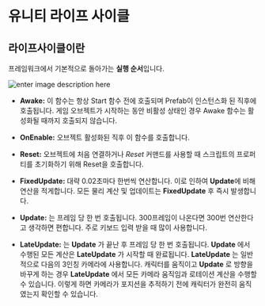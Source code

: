 ﻿# 유니티 라이프 사이클

## 라이프사이클이란

프레임워크에서 기본적으로 돌아가는 **실행 순서**입니다.

![enter image description here](https://img1.daumcdn.net/thumb/R1280x0/?scode=mtistory2&fname=https://t1.daumcdn.net/cfile/tistory/2120053857A2C7E524)

-   **Awake:**  이 함수는 항상 Start 함수 전에 호출되며 Prefab이 인스턴스화 된 직후에 호출됩니다. 
게임 오브젝트가 시작하는 동안 비활성 상태인 경우 Awake 함수는 활성화될 때까지 호출되지 않습니다.

-   **OnEnable:** 오브젝트 활성화된 직후 이 함수를 호출합니다.

-   **Reset:**  오브젝트에 처음 연결하거나  _Reset_  커맨드를 사용할 때 스크립트의 프로퍼티를 초기화하기 위해 Reset을 호출합니다.

-   **FixedUpdate:**  대략 0.02초마다 한번씩 연산합니다. 이로 인하여 **Update**에 비해 연산을 적게합니다.
 모든 물리 계산 및 업데이트는  **FixedUpdate**  후 즉시 발생합니다. 
 
    
-   **Update:**   는 프레임 당 한 번 호출됩니다.
 300프레임이 나온다면 300번 연산한다고 생각하면 편합니다. 주로 키보드 입력 받을 때 많이 사용합니다.
  
-   **LateUpdate:** 는  **Update**  가 끝난 후 프레임 당 한 번 호출됩니다.  **Update**  에서 수행된 모든 계산은  **LateUpdate**  가 시작할 때 완료됩니다.  **LateUpdate**  는 일반적으로 다음의 3인칭 카메라에 사용합니다. 캐릭터를 움직이고  **Update**  로 방향을 바꾸게 하는 경우  **LateUpdate**  에서 모든 카메라 움직임과 로테이션 계산을 수행할 수 있습니다. 이렇게 하면 카메라가 포지션을 추적하기 전에 캐릭터가 완전히 움직였는지 확인할 수 있습니다.
